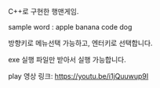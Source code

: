 C++로  구현한 행맨게임.

sample word : apple banana code dog

방향키로 메뉴선택 가능하고, 엔터키로 선택합니다.

exe 실행 파일만 받아서 실행 가능합니다.

play 영상 링크:
https://youtu.be/i1jQuuwup9I
